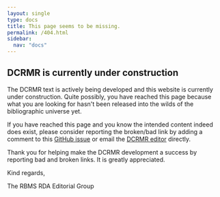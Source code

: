 ```yaml
---
layout: single
type: docs
title: This page seems to be missing.
permalink: /404.html
sidebar:
  nav: "docs"
---
```


## DCRMR is currently under construction

The DCRMR text is actively being developed and this website is currently under construction.  Quite possibly, you have reached this page because what you are looking for hasn't been released into the wilds of the bibliographic universe yet.

If you have reached this page and you know the intended content indeed does exist, please consider reporting the broken/bad link by adding a comment to this [GitHub issue](https://github.com/rbms-bsc/DCRMR/issues/26) or email the [DCRMR editor](mailto:dcrm.rda@gmail.com) directly.

Thank you for helping make the DCRMR development a success by reporting bad and broken links.  It is greatly appreciated.

Kind regards,

The RBMS RDA Editorial Group
